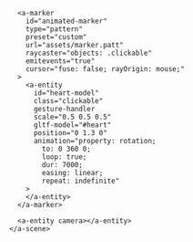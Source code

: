 <!DOCTYPE html>
<html>
  <head>
    <script src="https://aframe.io/releases/1.0.4/aframe.min.js"></script>
    <script src="https://raw.githack.com/AR-js-org/AR.js/master/aframe/build/aframe-ar.js"></script>
    <script src="https://raw.githack.com/donmccurdy/aframe-extras/master/dist/aframe-extras.loaders.min.js"></script>
    <script src="https://raw.githack.com/AR-js-org/studio-backend/master/src/modules/marker/tools/gesture-detector.js"></script>
    <script src="https://raw.githack.com/AR-js-org/studio-backend/master/src/modules/marker/tools/gesture-handler.js"></script>
  </head>

  <body style="margin: 0; overflow: hidden">
    <a-scene
      vr-mode-ui="enabled: false;"
      loading-screen="enabled: false;"
      renderer="logarithmicDepthBuffer: true;"
      arjs="trackingMethod: best; sourceType: webcam; debugUIEnabled: false;"
      id="scene"
      embedded
      gesture-detector
    >
      <a-assets>
        <a-asset-item id="heart" src="assets/workingAsset.gltf"></a-asset-item>
      </a-assets>

      <a-marker
        id="animated-marker"
        type="pattern"
        preset="custom"
        url="assets/marker.patt"
        raycaster="objects: .clickable"
        emitevents="true"
        cursor="fuse: false; rayOrigin: mouse;"
      >
        <a-entity
          id="heart-model"
          class="clickable"
          gesture-handler
          scale="0.5 0.5 0.5"
          gltf-model="#heart"
          position="0 1.3 0"
          animation="property: rotation; 
            to: 0 360 0; 
            loop: true; 
            dur: 7000;
            easing: linear; 
            repeat: indefinite"
        >
        </a-entity>
      </a-marker>

      <a-entity camera></a-entity>
    </a-scene>
  </body>
</html>
